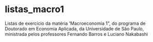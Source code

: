 # listas_macro1
Listas de exercício da matéria 'Macroeconomia 1", do programa de Doutorado em Economia Aplicada, da Universidade de São Paulo, ministrada pelos professores Fernando Barros e Luciano Nakabashi
